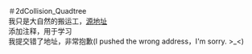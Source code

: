 ＃2dCollision_Quadtree <br>
我只是大自然的搬运工，[源地址](https://github.com/timohausmann/quadtree-js) <br>
添加注释，用于学习 <br>
我提交错了地址，非常抱歉(I pushed the wrong address，I'm sorry. >_<)
